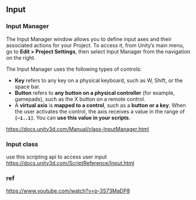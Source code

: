 ## Input

### Input Manager
The Input Manager window allows you to define input axes and their associated actions for your Project. To access it, from Unity’s main menu, go to **Edit > Project Settings**, then select Input Manager from the navigation on the right.

The Input Manager uses the following types of controls:

- **Key** refers to any key on a physical keyboard, such as W, Shift, or the space bar.
- **Button** refers to **any button on a physical controller** (for example, gamepads), such as the X button on a remote control.
- A **virtual axis** is **mapped to a control**, such as a **button or a key**. When the user activates the control, the axis receives a value in the range of **`[–1..1]`**. You can **use this value in your scripts**.

https://docs.unity3d.com/Manual/class-InputManager.html

### Input class 
use this scripting api to access user input \
https://docs.unity3d.com/ScriptReference/Input.html

### ref 
https://www.youtube.com/watch?v=p-3S73MaDP8


